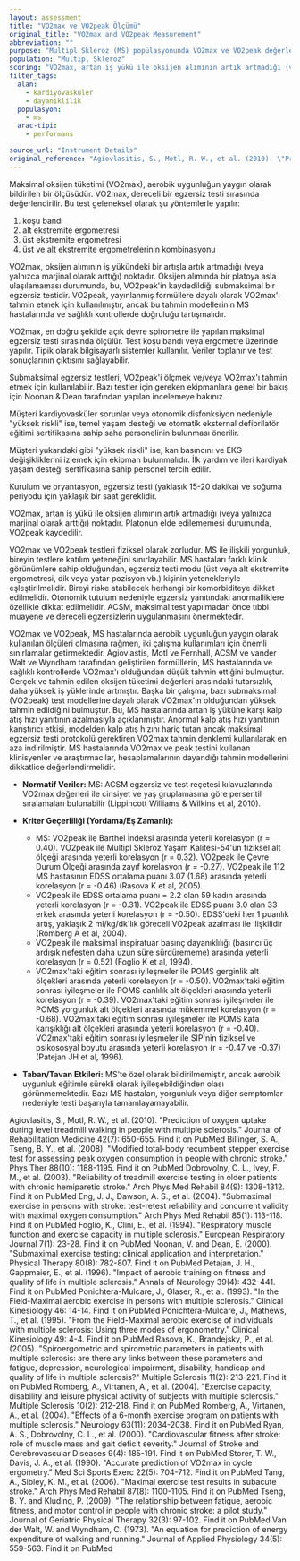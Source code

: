 ```yaml
---
layout: assessment
title: "VO2max ve VO2peak Ölçümü"
original_title: "VO2max and VO2peak Measurement"
abbreviation: ""
purpose: "Multipl Skleroz (MS) popülasyonunda VO2max ve VO2peak değerlerini değerlendirerek aerobik uygunluğu ölçer."
population: "Multipl Skleroz"
scoring: "VO2max, artan iş yükü ile oksijen alımının artık artmadığı (veya yalnızca marjinal olarak arttığı) noktadır. Platonun elde edilememesi durumunda, VO2peak kaydedilir."
filter_tags:
  alan:
    - kardiyovaskuler
    - dayaniklilik
  populasyon:
    - ms
  arac-tipi:
    - performans

source_url: "Instrument Details"
original_reference: "Agiovlasitis, S., Motl, R. W., et al. (2010). \"Prediction of oxygen uptake during level treadmill walking in people with multiple sclerosis.\" Journal of Rehabilitation Medicine 42(7): 650-655."
---
```





Maksimal oksijen tüketimi (VO2max), aerobik uygunluğun yaygın olarak bildirilen bir ölçüsüdür. VO2max, dereceli bir egzersiz testi sırasında değerlendirilir. Bu test geleneksel olarak şu yöntemlerle yapılır:

1) koşu bandı
2) alt ekstremite ergometresi
3) üst ekstremite ergometresi
4) üst ve alt ekstremite ergometrelerinin kombinasyonu

VO2max, oksijen alımının iş yükündeki bir artışla artık artmadığı (veya yalnızca marjinal olarak arttığı) noktadır. Oksijen alımında bir platoya asla ulaşılamaması durumunda, bu, VO2peak'in kaydedildiği submaksimal bir egzersiz testidir. VO2peak, yayınlanmış formüllere dayalı olarak VO2max'ı tahmin etmek için kullanılmıştır, ancak bu tahmin modellerinin MS hastalarında ve sağlıklı kontrollerde doğruluğu tartışmalıdır.


VO2max, en doğru şekilde açık devre spirometre ile yapılan maksimal egzersiz testi sırasında ölçülür. Test koşu bandı veya ergometre üzerinde yapılır. Tipik olarak bilgisayarlı sistemler kullanılır. Veriler toplanır ve test sonuçlarının çıktısını sağlayabilir.

Submaksimal egzersiz testleri, VO2peak'i ölçmek ve/veya VO2max'ı tahmin etmek için kullanılabilir. Bazı testler için gereken ekipmanlara genel bir bakış için Noonan & Dean tarafından yapılan incelemeye bakınız.

Müşteri kardiyovasküler sorunlar veya otonomik disfonksiyon nedeniyle "yüksek riskli" ise, temel yaşam desteği ve otomatik eksternal defibrilatör eğitimi sertifikasına sahip saha personelinin bulunması önerilir.

Müşteri yukarıdaki gibi "yüksek riskli" ise, kan basıncını ve EKG değişikliklerini izlemek için ekipman bulunmalıdır. İlk yardım ve ileri kardiyak yaşam desteği sertifikasına sahip personel tercih edilir.


Kurulum ve oryantasyon, egzersiz testi (yaklaşık 15-20 dakika) ve soğuma periyodu için yaklaşık bir saat gereklidir.


VO2max, artan iş yükü ile oksijen alımının artık artmadığı (veya yalnızca marjinal olarak arttığı) noktadır. Platonun elde edilememesi durumunda, VO2peak kaydedilir.


VO2max ve VO2peak testleri fiziksel olarak zorludur. MS ile ilişkili yorgunluk, bireyin testlere katılım yeteneğini sınırlayabilir. MS hastaları farklı klinik görünümlere sahip olduğundan, egzersiz testi modu (üst veya alt ekstremite ergometresi, dik veya yatar pozisyon vb.) kişinin yetenekleriyle eşleştirilmelidir. Bireyi riske atabilecek herhangi bir komorbiditeye dikkat edilmelidir. Otonomik tutulum nedeniyle egzersiz yanıtındaki anormalliklere özellikle dikkat edilmelidir. ACSM, maksimal test yapılmadan önce tıbbi muayene ve dereceli egzersizlerin uygulanmasını önermektedir.

VO2max ve VO2peak, MS hastalarında aerobik uygunluğun yaygın olarak kullanılan ölçüleri olmasına rağmen, iki çalışma kullanımları için önemli sınırlamalar getirmektedir. Agiovlastis, Motl ve Fernhall, ACSM ve vander Walt ve Wyndham tarafından geliştirilen formüllerin, MS hastalarında ve sağlıklı kontrollerde VO2max'ı olduğundan düşük tahmin ettiğini bulmuştur. Gerçek ve tahmin edilen oksijen tüketimi değerleri arasındaki tutarsızlık, daha yüksek iş yüklerinde artmıştır. Başka bir çalışma, bazı submaksimal (VO2peak) test modellerine dayalı olarak VO2max'ın olduğundan yüksek tahmin edildiğini bulmuştur. Bu, MS hastalarında artan iş yüküne karşı kalp atış hızı yanıtının azalmasıyla açıklanmıştır. Anormal kalp atış hızı yanıtının karıştırıcı etkisi, modelden kalp atış hızını hariç tutan ancak maksimal egzersiz testi protokolü gerektiren VO2max tahmin denklemi kullanılarak en aza indirilmiştir. MS hastalarında VO2max ve peak testini kullanan klinisyenler ve araştırmacılar, hesaplamalarının dayandığı tahmin modellerini dikkatlice değerlendirmelidir.


*   **Normatif Veriler:** MS: ACSM egzersiz ve test reçetesi kılavuzlarında VO2max değerleri ile cinsiyet ve yaş gruplamasına göre persentil sıralamaları bulunabilir (Lippincott Williams & Wilkins et al, 2010).

*   **Kriter Geçerliliği (Yordama/Eş Zamanlı):**

    *   MS: VO2peak ile Barthel İndeksi arasında yeterli korelasyon (r = 0.40). VO2peak ile Multipl Skleroz Yaşam Kalitesi-54'ün fiziksel alt ölçeği arasında yeterli korelasyon (r = 0.32). VO2peak ile Çevre Durum Ölçeği arasında zayıf korelasyon (r = -0.27). VO2peak ile 112 MS hastasının EDSS ortalama puanı 3.07 (1.68) arasında yeterli korelasyon (r = -0.46) (Rasova K et al, 2005).
    *   VO2peak ile EDSS ortalama puanı = 2.2 olan 59 kadın arasında yeterli korelasyon (r = -0.31). VO2peak ile EDSS puanı 3.0 olan 33 erkek arasında yeterli korelasyon (r = -0.50). EDSS'deki her 1 puanlık artış, yaklaşık 2 ml/kg/dk'lık göreceli VO2peak azalması ile ilişkilidir (Romberg A et al, 2004).
    *   VO2peak ile maksimal inspiratuar basınç dayanıklılığı (basıncı üç ardışık nefesten daha uzun süre sürdürememe) arasında yeterli korelasyon (r = 0.52) (Foglio K et al, 1994).
    *   VO2max'taki eğitim sonrası iyileşmeler ile POMS gerginlik alt ölçekleri arasında yeterli korelasyon (r = -0.50). VO2max'taki eğitim sonrası iyileşmeler ile POMS canlılık alt ölçekleri arasında yeterli korelasyon (r = -0.39). VO2max'taki eğitim sonrası iyileşmeler ile POMS yorgunluk alt ölçekleri arasında mükemmel korelasyon (r = -0.68). VO2max'taki eğitim sonrası iyileşmeler ile POMS kafa karışıklığı alt ölçekleri arasında yeterli korelasyon (r = -0.40). VO2max'taki eğitim sonrası iyileşmeler ile SIP'nin fiziksel ve psikososyal boyutu arasında yeterli korelasyon (r = -0.47 ve -0.37) (Patejan JH et al, 1996).

*   **Taban/Tavan Etkileri:** MS'te özel olarak bildirilmemiştir, ancak aerobik uygunluk eğitimle sürekli olarak iyileşebildiğinden olası görünmemektedir. Bazı MS hastaları, yorgunluk veya diğer semptomlar nedeniyle testi başarıyla tamamlayamayabilir.


Agiovlasitis, S., Motl, R. W., et al. (2010). "Prediction of oxygen uptake during level treadmill walking in people with multiple sclerosis." Journal of Rehabilitation Medicine 42(7): 650-655.
Find it on PubMed
Billinger, S. A., Tseng, B. Y., et al. (2008). "Modified total-body recumbent stepper exercise test for assessing peak oxygen consumption in people with chronic stroke." Phys Ther 88(10): 1188-1195.
Find it on PubMed
Dobrovolny, C. L., Ivey, F. M., et al. (2003). "Reliability of treadmill exercise testing in older patients with chronic hemiparetic stroke." Arch Phys Med Rehabil 84(9): 1308-1312.
Find it on PubMed
Eng, J. J., Dawson, A. S., et al. (2004). "Submaximal exercise in persons with stroke: test-retest reliability and concurrent validity with maximal oxygen consumption." Arch Phys Med Rehabil 85(1): 113-118.
Find it on PubMed
Foglio, K., Clini, E., et al. (1994). "Respiratory muscle function and exercise capacity in multiple sclerosis." European Respiratory Journal 7(1): 23-28.
Find it on PubMed
Noonan, V. and Dean, E. (2000). "Submaximal exercise testing: clinical application and interpretation." Physical Therapy 80(8): 782-807.
Find it on PubMed
Petajan, J. H., Gappmaier, E., et al. (1996). "Impact of aerobic training on fitness and quality of life in multiple sclerosis." Annals of Neurology 39(4): 432-441.
Find it on PubMed
Ponichtera-Mulcare, J., Glaser, R., et al. (1993). "In the Field-Maximal aerobic exercise in persons with multiple sclerosis." Clinical Kinesiology 46: 14-14.
Find it on PubMed
Ponichtera-Mulcare, J., Mathews, T., et al. (1995). "From the Field-Maximal aerobic exercise of individuals with multiple sclerosis: Using three modes of ergonometry." Clinical Kinesiology 49: 4-4.
Find it on PubMed
Rasova, K., Brandejsky, P., et al. (2005). "Spiroergometric and spirometric parameters in patients with multiple sclerosis: are there any links between these parameters and fatigue, depression, neurological impairment, disability, handicap and quality of life in multiple sclerosis?" Multiple Sclerosis 11(2): 213-221.
Find it on PubMed
Romberg, A., Virtanen, A., et al. (2004). "Exercise capacity, disability and leisure physical activity of subjects with multiple sclerosis." Multiple Sclerosis 10(2): 212-218.
Find it on PubMed
Romberg, A., Virtanen, A., et al. (2004). "Effects of a 6-month exercise program on patients with multiple sclerosis." Neurology 63(11): 2034-2038.
Find it on PubMed
Ryan, A. S., Dobrovolny, C. L., et al. (2000). "Cardiovascular fitness after stroke: role of muscle mass and gait deficit severity." Journal of Stroke and Cerebrovascular Diseases 9(4): 185-191.
Find it on PubMed
Storer, T. W., Davis, J. A., et al. (1990). "Accurate prediction of VO2max in cycle ergometry." Med Sci Sports Exerc 22(5): 704-712.
Find it on PubMed
Tang, A., Sibley, K. M., et al. (2006). "Maximal exercise test results in subacute stroke." Arch Phys Med Rehabil 87(8): 1100-1105.
Find it on PubMed
Tseng, B. Y. and Kluding, P. (2009). "The relationship between fatigue, aerobic fitness, and motor control in people with chronic stroke: a pilot study." Journal of Geriatric Physical Therapy 32(3): 97-102.
Find it on PubMed
Van der Walt, W. and Wyndham, C. (1973). "An equation for prediction of energy expenditure of walking and running." Journal of Applied Physiology 34(5): 559-563.
Find it on PubMed

```